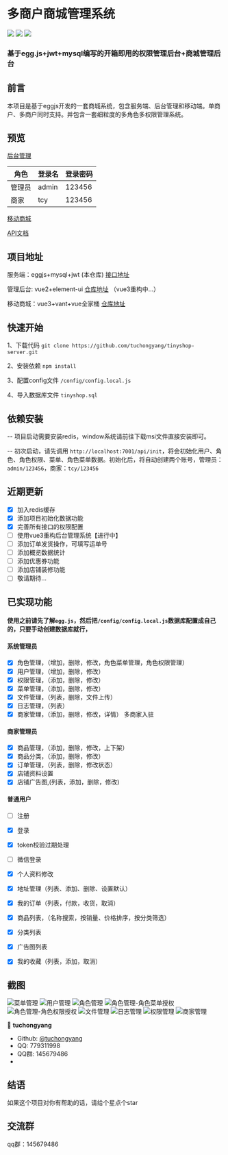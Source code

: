 # 多商户商城管理系统

![](https://img.shields.io/github/package-json/v/tuchongyang/tinyshop-server)
![](https://img.shields.io/github/package-json/dependency-version/tuchongyang/tinyshop-server/egg)
![](https://img.shields.io/node/v/egg)

### 基于egg.js+jwt+mysql编写的开箱即用的权限管理后台+商城管理后台

## 前言
本项目是基于eggjs开发的一套商城系统，包含服务端、后台管理和移动端。单商户、多商户同时支持。并包含一套细粒度的多角色多权限管理系统。

## 预览
[后台管理](http://tinyshop.tucy.top/admin)

| 角色 |  登录名 | 登录密码 |
|--------|---------|----------|
| 管理员 | admin | 123456 |
| 商家 | tcy | 123456 |

[移动商城](http://tinyshop.tucy.top/)

[API文档](http://tinyshop.tucy.top/doc)




## 项目地址
服务端：eggjs+mysql+jwt  (本仓库) [接口地址](http://tinyshop.tucy.top/api)

管理后台: vue2+element-ui  [仓库地址](https://github.com/tuchongyang/tinyshop-admin)   （vue3重构中...）

移动商城：vue3+vant+vue全家桶  [仓库地址](https://github.com/tuchongyang/tinyshop-vue)  


## 快速开始
1、下载代码 `git clone https://github.com/tuchongyang/tinyshop-server.git`

2、安装依赖 `npm install`

3、配置config文件 `/config/config.local.js`

4、导入数据库文件 `tinyshop.sql`

## 依赖安装

-- 项目启动需要安装redis，window系统请前往[](https://github.com/MicrosoftArchive/redis/releases)下载msi文件直接安装即可。

-- 初次启动，请先调用 `http://localhost:7001/api/init`，将会初始化用户、角色、角色权限、菜单、角色菜单数据。初始化后，将自动创建两个账号，管理员：`admin/123456`，商家：`tcy/123456`


## 近期更新

- [x] 加入redis缓存
- [x] 添加项目初始化数据功能
- [x] 完善所有接口的权限配置
- [ ] 使用vue3重构后台管理系统【进行中】
- [ ] 添加订单发货操作，可填写运单号
- [ ] 添加概览数据统计
- [ ] 添加优惠券功能
- [ ] 添加店铺装修功能
- [ ] 敬请期待...

## 已实现功能
#### 使用之前请先了解`egg.js`，然后把`/config/config.local.js`数据库配置成自己的，只要手动创建数据库就行，

#### 系统管理员
- [x] 角色管理，（增加，删除，修改，角色菜单管理，角色权限管理）
- [x] 用户管理，（增加，删除，修改）
- [x] 权限管理，（添加，删除，修改）
- [x] 菜单管理，（添加，删除，修改）
- [x] 文件管理，（列表，删除，文件上传）
- [x] 日志管理，（列表）
- [x] 商家管理，（添加，删除，修改，详情） 多商家入驻

#### 商家管理员
- [x] 商品管理，（添加，删除，修改，上下架）
- [x] 商品分类，（添加，删除，修改）
- [x] 订单管理，（列表，删除，修改状态）
- [x] 店铺资料设置
- [x] 店铺广告图,(列表，添加，删除，修改)

#### 普通用户
- [ ] 注册
- [x] 登录
- [x] token校验过期处理
- [ ] 微信登录
- [x] 个人资料修改
- [x] 地址管理（列表、添加、删除、设置默认）
- [x] 我的订单（列表，付款，收货，取消）
- [x] 商品列表，（名称搜索，按销量、价格排序，按分类筛选）
- [x] 分类列表
- [x] 广告图列表
- [x] 我的收藏（列表，添加，取消）



## 截图

![菜单管理](http://www.tucy.top/screenshort/tinyshop/admin1.jpg)
![用户管理](http://www.tucy.top/screenshort/tinyshop/admin2.jpg)
![角色管理](http://www.tucy.top/screenshort/tinyshop/admin3.jpg)
![角色管理-角色菜单授权](http://www.tucy.top/screenshort/tinyshop/admin4.jpg)
![角色管理-角色权限授权](http://www.tucy.top/screenshort/tinyshop/admin5.jpg)
![文件管理](http://www.tucy.top/screenshort/tinyshop/admin6.jpg)
![日志管理](http://www.tucy.top/screenshort/tinyshop/admin7.jpg)
![权限管理](http://www.tucy.top/screenshort/tinyshop/admin8.jpg)
![商家管理](http://www.tucy.top/screenshort/tinyshop/admin9.jpg)



👤 **tuchongyang**

* Github: [@tuchongyang](https://github.com/tuchongyang)
* QQ: 779311998
* QQ群: 145679486
* 
## 结语
如果这个项目对你有帮助的话，请给个星点个star

## 交流群
qq群：145679486

